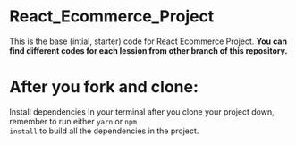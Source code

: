 # React_Ecommerce_Project 
This is the base (intial, starter) code for React Ecommerce Project. <b>You can find different codes for each lession from other branch of this repository.</b>

# After you fork and clone:
Install dependencies
In your terminal after you clone your project down, remember to run either <code>yarn</code> or <code>npm install</code> to build all the dependencies in the project.
